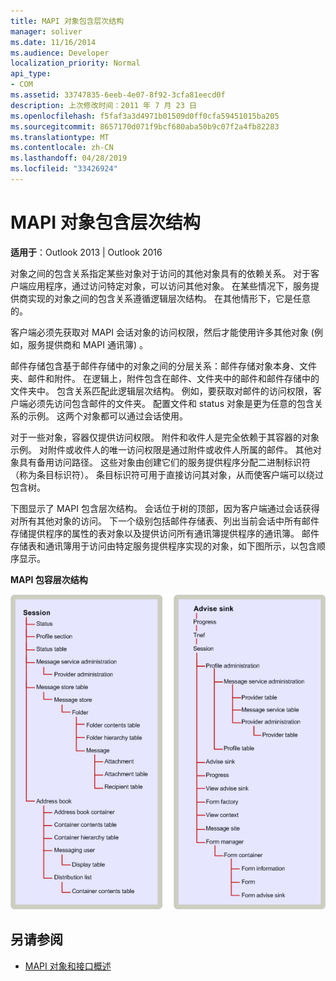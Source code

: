 ```yaml
---
title: MAPI 对象包含层次结构
manager: soliver
ms.date: 11/16/2014
ms.audience: Developer
localization_priority: Normal
api_type:
- COM
ms.assetid: 33747835-6eeb-4e07-8f92-3cfa81eecd0f
description: 上次修改时间：2011 年 7 月 23 日
ms.openlocfilehash: f5faf3a3d4971b01509d0ff0cfa59451015ba205
ms.sourcegitcommit: 8657170d071f9bcf680aba50b9c07f2a4fb82283
ms.translationtype: MT
ms.contentlocale: zh-CN
ms.lasthandoff: 04/28/2019
ms.locfileid: "33426924"
---
```

# <a name="mapi-object-containment-hierarchy"></a>MAPI 对象包含层次结构
  
**适用于**：Outlook 2013 | Outlook 2016 
  
对象之间的包含关系指定某些对象对于访问的其他对象具有的依赖关系。 对于客户端应用程序，通过访问特定对象，可以访问其他对象。 在某些情况下，服务提供商实现的对象之间的包含关系遵循逻辑层次结构。 在其他情形下，它是任意的。 
  
客户端必须先获取对 MAPI 会话对象的访问权限，然后才能使用许多其他对象 (例如，服务提供商和 MAPI 通讯簿) 。
  
邮件存储包含基于邮件存储中的对象之间的分层关系：邮件存储对象本身、文件夹、邮件和附件。 在逻辑上，附件包含在邮件、文件夹中的邮件和邮件存储中的文件夹中。 包含关系匹配此逻辑层次结构。 例如，要获取对邮件的访问权限，客户端必须先访问包含邮件的文件夹。 配置文件和 status 对象是更为任意的包含关系的示例。 这两个对象都可以通过会话使用。 
  
对于一些对象，容器仅提供访问权限。 附件和收件人是完全依赖于其容器的对象示例。 对附件或收件人的唯一访问权限是通过附件或收件人所属的邮件。 其他对象具有备用访问路径。 这些对象由创建它们的服务提供程序分配二进制标识符（称为条目标识符）。 条目标识符可用于直接访问其对象，从而使客户端可以绕过包含树。 
  
下图显示了 MAPI 包含层次结构。 会话位于树的顶部，因为客户端通过会话获得对所有其他对象的访问。 下一个级别包括邮件存储表、列出当前会话中所有邮件存储提供程序的属性的表对象以及提供访问所有通讯簿提供程序的通讯簿。 邮件存储表和通讯簿用于访问由特定服务提供程序实现的对象，如下图所示，以包含顺序显示。
  
**MAPI 包容层次结构**
  
![MAPI 包含层次结构](media/amapi_41.gif "MAPI 包含层次结构")
  
## <a name="see-also"></a>另请参阅

- [MAPI 对象和接口概述](mapi-object-and-interface-overview.md)

